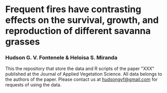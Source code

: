 # Frequent fires have contrasting effects on the survival, growth, and reproduction of different savanna grasses
### Hudson G. V. Fontenele & Heloisa S. Miranda

This the repository that store the data and R scripts of the paper "XXX" published at the Journal of Applied Vegetation Science. All data belongs to the authors of the paper. Please contact us at hudsongvf@gmail.com for requests of using the data.
